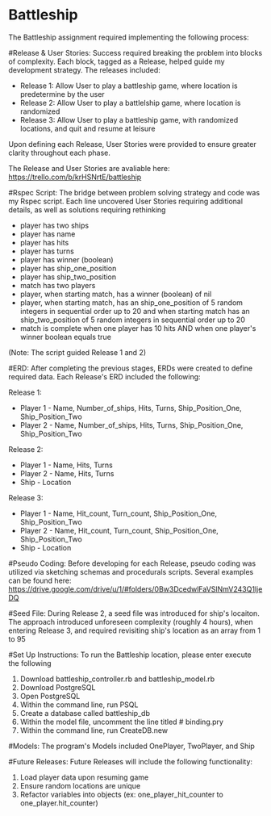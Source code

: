 # Battleship

The Battleship assignment required implementing the following process:  

#Release & User Stories: 
Success required breaking the problem into blocks of complexity. Each block, tagged as a Release, helped guide my development strategy. The releases included:

- Release 1: Allow User to play a battleship game, where location is predetermine by the user
- Release 2: Allow User to play a battlelship game, where location is randomized
- Release 3: Allow User to play a battleship game, with randomized locations, and quit and resume at leisure 

Upon defining each Release, User Stories were provided to ensure greater clarity throughout each phase. 

The Release and User Stories are avaliable here: https://trello.com/b/krHSNrtE/battleship

#Rspec Script: 
The bridge between problem solving strategy and code was my Rspec script. Each line uncovered User Stories requiring additional details, as well as solutions requiring rethinking  

- player has two ships 
- player has name
- player has hits
- player has turns
- player has winner (boolean)
- player has ship_one_position
- player has ship_two_position
- match has two players 
- player, when starting match, has a winner (boolean) of nil 
- player, when starting match, has an ship_one_position of 5 random integers in sequential order up to 20 and when      starting match has an ship_two_position of 5 random integers in sequential order up to 20 
- match is complete when one player has 10 hits AND when one player's winner boolean equals true

(Note: The script guided Release 1 and 2)


#ERD:
After completing the previous stages, ERDs were created to define required data. Each Release's ERD included the following:

Release 1: 
- Player 1 - Name, Number_of_ships, Hits, Turns, Ship_Position_One, Ship_Position_Two
- Player 2 - Name, Number_of_ships, Hits, Turns, Ship_Position_One, Ship_Position_Two


Release 2:
- Player 1 - Name, Hits, Turns
- Player 2 - Name, Hits, Turns
- Ship - Location 

Release 3:
- Player 1 - Name, Hit_count, Turn_count, Ship_Position_One, Ship_Position_Two
- Player 2 - Name, Hit_count, Turn_count, Ship_Position_One, Ship_Position_Two
- Ship - Location 

#Pseudo Coding: 
Before developing for each Release, pseudo coding was utilized via sketching schemas and procedurals scripts. Several examples can be found here: https://drive.google.com/drive/u/1/#folders/0Bw3DcedwlFaVSlNmV243Q1ljeDQ


#Seed File:
During Release 2, a seed file was introduced for ship's locaiton. The approach introduced unforeseen complexity (roughly 4 hours), when entering Release 3, and required revisiting ship's location as an array from 1 to 95

#Set Up Instructions:
To run the Battleship location, please enter execute the following
1) Download battleship_controller.rb and battleship_model.rb
2) Download PostgreSQL
3) Open PostgreSQL
4) Within the command line, run PSQL
5) Create a database called battleship_db
6) Within the model file, uncomment the line titled # binding.pry
7) Within the command line, run CreateDB.new 

#Models:
The program's Models included OnePlayer, TwoPlayer, and Ship

#Future Releases:
Future Releases will include the following functionality:
1) Load player data upon resuming game
2) Ensure random locations are unique 
3) Refactor variables into objects (ex: one_player_hit_counter to one_player.hit_counter) 


